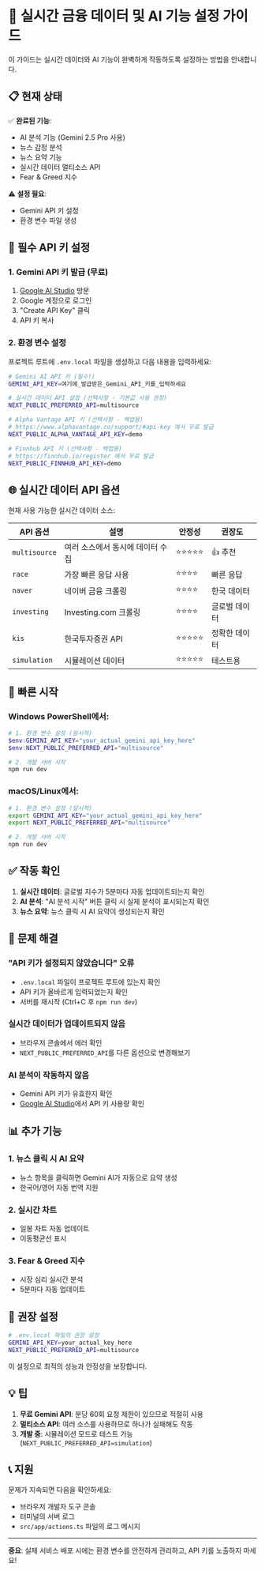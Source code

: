 # 🚀 실시간 금융 데이터 및 AI 기능 설정 가이드

이 가이드는 실시간 데이터와 AI 기능이 완벽하게 작동하도록 설정하는 방법을 안내합니다.

## 📋 현재 상태

✅ **완료된 기능**:
- AI 분석 기능 (Gemini 2.5 Pro 사용)
- 뉴스 감정 분석
- 뉴스 요약 기능
- 실시간 데이터 멀티소스 API
- Fear & Greed 지수

⚠️ **설정 필요**:
- Gemini API 키 설정
- 환경 변수 파일 생성

## 🔑 필수 API 키 설정

### 1. Gemini API 키 발급 (무료)

1. [Google AI Studio](https://makersuite.google.com/app/apikey) 방문
2. Google 계정으로 로그인
3. "Create API Key" 클릭
4. API 키 복사

### 2. 환경 변수 설정

프로젝트 루트에 `.env.local` 파일을 생성하고 다음 내용을 입력하세요:

```bash
# Gemini AI API 키 (필수!)
GEMINI_API_KEY=여기에_발급받은_Gemini_API_키를_입력하세요

# 실시간 데이터 API 설정 (선택사항 - 기본값 사용 권장)
NEXT_PUBLIC_PREFERRED_API=multisource

# Alpha Vantage API 키 (선택사항 - 백업용)
# https://www.alphavantage.co/support/#api-key 에서 무료 발급
NEXT_PUBLIC_ALPHA_VANTAGE_API_KEY=demo

# Finnhub API 키 (선택사항 - 백업용)
# https://finnhub.io/register 에서 무료 발급
NEXT_PUBLIC_FINNHUB_API_KEY=demo
```

## 🌐 실시간 데이터 API 옵션

현재 사용 가능한 실시간 데이터 소스:

| API 옵션 | 설명 | 안정성 | 권장도 |
|---------|------|--------|--------|
| `multisource` | 여러 소스에서 동시에 데이터 수집 | ⭐⭐⭐⭐⭐ | 👍 추천 |
| `race` | 가장 빠른 응답 사용 | ⭐⭐⭐⭐ | 빠른 응답 |
| `naver` | 네이버 금융 크롤링 | ⭐⭐⭐⭐ | 한국 데이터 |
| `investing` | Investing.com 크롤링 | ⭐⭐⭐⭐ | 글로벌 데이터 |
| `kis` | 한국투자증권 API | ⭐⭐⭐⭐⭐ | 정확한 데이터 |
| `simulation` | 시뮬레이션 데이터 | ⭐⭐⭐⭐⭐ | 테스트용 |

## 🚀 빠른 시작

### Windows PowerShell에서:

```powershell
# 1. 환경 변수 설정 (일시적)
$env:GEMINI_API_KEY="your_actual_gemini_api_key_here"
$env:NEXT_PUBLIC_PREFERRED_API="multisource"

# 2. 개발 서버 시작
npm run dev
```

### macOS/Linux에서:

```bash
# 1. 환경 변수 설정 (일시적)
export GEMINI_API_KEY="your_actual_gemini_api_key_here"
export NEXT_PUBLIC_PREFERRED_API="multisource"

# 2. 개발 서버 시작
npm run dev
```

## ✅ 작동 확인

1. **실시간 데이터**: 글로벌 지수가 5분마다 자동 업데이트되는지 확인
2. **AI 분석**: "AI 분석 시작" 버튼 클릭 시 실제 분석이 표시되는지 확인
3. **뉴스 요약**: 뉴스 클릭 시 AI 요약이 생성되는지 확인

## 🐛 문제 해결

### "API 키가 설정되지 않았습니다" 오류
- `.env.local` 파일이 프로젝트 루트에 있는지 확인
- API 키가 올바르게 입력되었는지 확인
- 서버를 재시작 (Ctrl+C 후 `npm run dev`)

### 실시간 데이터가 업데이트되지 않음
- 브라우저 콘솔에서 에러 확인
- `NEXT_PUBLIC_PREFERRED_API`를 다른 옵션으로 변경해보기

### AI 분석이 작동하지 않음
- Gemini API 키가 유효한지 확인
- [Google AI Studio](https://makersuite.google.com/app/apikey)에서 API 키 사용량 확인

## 📊 추가 기능

### 1. 뉴스 클릭 시 AI 요약
- 뉴스 항목을 클릭하면 Gemini AI가 자동으로 요약 생성
- 한국어/영어 자동 번역 지원

### 2. 실시간 차트
- 일봉 차트 자동 업데이트
- 이동평균선 표시

### 3. Fear & Greed 지수
- 시장 심리 실시간 분석
- 5분마다 자동 업데이트

## 🎯 권장 설정

```bash
# .env.local 파일의 권장 설정
GEMINI_API_KEY=your_actual_key_here
NEXT_PUBLIC_PREFERRED_API=multisource
```

이 설정으로 최적의 성능과 안정성을 보장합니다.

## 💡 팁

1. **무료 Gemini API**: 분당 60회 요청 제한이 있으므로 적절히 사용
2. **멀티소스 API**: 여러 소스를 사용하므로 하나가 실패해도 작동
3. **개발 중**: 시뮬레이션 모드로 테스트 가능 (`NEXT_PUBLIC_PREFERRED_API=simulation`)

## 📞 지원

문제가 지속되면 다음을 확인하세요:
- 브라우저 개발자 도구 콘솔
- 터미널의 서버 로그
- `src/app/actions.ts` 파일의 로그 메시지

---

**중요**: 실제 서비스 배포 시에는 환경 변수를 안전하게 관리하고, API 키를 노출하지 마세요! 